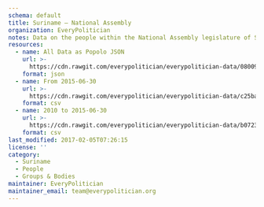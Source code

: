 ```yaml
---
schema: default
title: Suriname — National Assembly
organization: EveryPolitician
notes: Data on the people within the National Assembly legislature of Suriname.
resources:
  - name: All Data as Popolo JSON
    url: >-
      https://cdn.rawgit.com/everypolitician/everypolitician-data/08009c8f3f4f09b869e8636760044f8e7e0f07e7/data/Suriname/Assembly/ep-popolo-v1.0.json
    format: json
  - name: From 2015-06-30
    url: >-
      https://cdn.rawgit.com/everypolitician/everypolitician-data/c25ba80e739590ada06b067b8b13fb6f2d0ea89d/data/Suriname/Assembly/term-2015.csv
    format: csv
  - name: 2010 to 2015-06-30
    url: >-
      https://cdn.rawgit.com/everypolitician/everypolitician-data/b07233fdfd0215d4ef2de156ba8b4c1455a8ba31/data/Suriname/Assembly/term-2010.csv
    format: csv
last_modified: 2017-02-05T07:26:15
license: ''
category:
  - Suriname
  - People
  - Groups & Bodies
maintainer: EveryPolitician
maintainer_email: team@everypolitician.org
---
```

